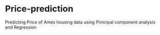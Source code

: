 # Price-prediction
Predicting  Price of Ames housing data using Principal component analysis and Regression
